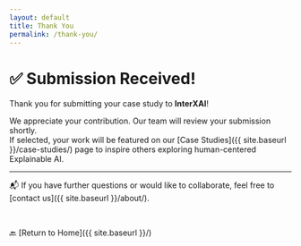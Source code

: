 ```yaml
---
layout: default
title: Thank You
permalink: /thank-you/
---
```


<div class="thank-you">

# ✅ Submission Received!

Thank you for submitting your case study to **InterXAI**!

We appreciate your contribution. Our team will review your submission shortly.  
If selected, your work will be featured on our [Case Studies]({{ site.baseurl }}/case-studies/) page to inspire others exploring human-centered Explainable AI.

---

📬 If you have further questions or would like to collaborate, feel free to [contact us]({{ site.baseurl }}/about/).

<br>

🔙 [Return to Home]({{ site.baseurl }}/)

</div>
